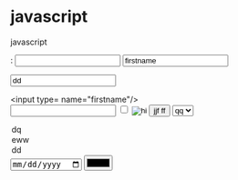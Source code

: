 javascript
==========

javascript


:
<input/>
<input name="ninin"  value="firstname">
 
<input name="ninin" value="dd"/>
 
 <lable> <input type= name="firstname"/> </lable><br>
<input type="password" name="lastname">
<input type="checkbox" name="lastname">
<input type="hidden">
<input type="image"  src="C:\gg.jpg" alt="hi"/>
<button>jjf  ff</button>
<select name="nijn"><option value="s">qq</option>
<option value="s">dq</option>
<option value="s">eww</option>
<option value="s">dd</option>




<input type="date">
<input type="color">


</select>
 
